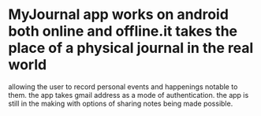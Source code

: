 # MyJournal app works on android both online and offline.it takes the place of a physical journal in the real world
allowing the user to record personal events and happenings notable to them.
the app takes gmail address as a mode of authentication.
the app is still in the making with options of sharing notes being made possible. 
